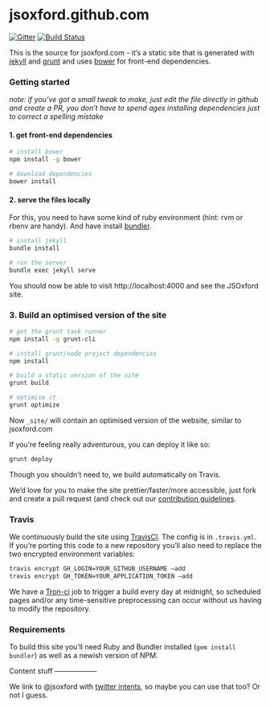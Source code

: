 jsoxford.github.com
===================

[![Gitter](https://badges.gitter.im/Join%20Chat.svg)](https://gitter.im/jsoxford/jsoxford.github.com?utm_source=badge&utm_medium=badge&utm_campaign=pr-badge&utm_content=badge) [![Build Status](https://travis-ci.org/jsoxford/jsoxford.github.com.svg?branch=develop)](https://travis-ci.org/jsoxford/jsoxford.github.com)

This is the source for jsoxford.com - it’s a static site that is generated with [jekyll](http://jekyllrb.com/) and [grunt](http://gruntjs.com/) and uses [bower](http://bower.io/) for front-end dependencies.

### Getting started

_note: if you’ve got a small tweak to make, just edit the file directly in github and create a PR,  you don’t have to spend ages installing dependencies just to correct a spelling mistake_

#### 1. get front-end dependencies

```bash
# install bower
npm install -g bower

# download dependencies
bower install
```

#### 2. serve the files locally

For this, you need to have some kind of ruby environment (hint: rvm or rbenv are handy).  And have install [bundler](http://bundler.io/). 

```bash
# install jekyll
bundle install

# run the server
bundle exec jekyll serve
```

You should now be able to visit http://localhost:4000 and see the JSOxford site.

### 3. Build an optimised version of the site

```bash
# get the grunt task runner
npm install -g grunt-cli

# install grunt/node project dependencies
npm install

# build a static version of the site
grunt build

# optimise it
grunt optimize
```

Now `_site/` will contain an optimised version of the website, similar to jsoxford.com

If you’re feeling really adventurous, you can deploy it like so:

```bash
grunt deploy
```

Though you shouldn’t need to, we build automatically on Travis.

We’d love for you to make the site prettier/faster/more accessible, just fork and create a pull request (and check out our [contribution guidelines](CONTRIBUTING.md).

### Travis

We continuously build the site using [TravisCI](http://travis-ci.org). The config is in `.travis.yml`. If you’re porting this code to a new repository you’ll also need to replace the two encrypted environment variables:

```bash
travis encrypt GH_LOGIN=YOUR_GITHUB_USERNAME —add
travis encrypt GH_TOKEN=YOUR_APPLICATION_TOKEN —add
```

We have a [Tron-ci](http://tron-ci.herokuapp.com/jobs/1519935/) job to trigger a build every day at midnight, so scheduled pages and/or any time-sensitive preprocessing can occur without us having to modify the repository.

### Requirements

To build this site you’ll need Ruby and Bundler installed (`gem install bundler`) as well as a newish version of NPM.

Content stuff
——————

We link to @jsoxford with [twitter intents](https://dev.twitter.com/docs/intents), so maybe you can use that too? Or not I guess.
